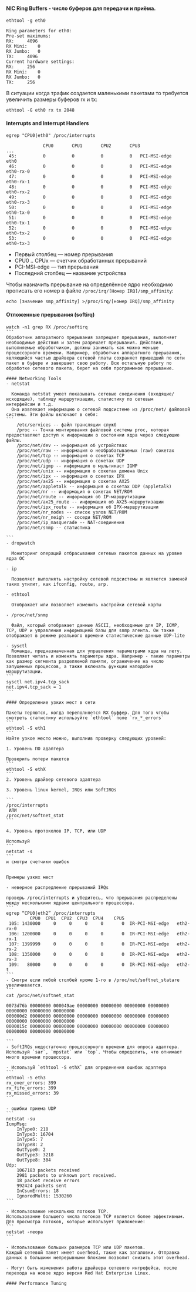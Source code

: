 #### NIC Ring Buffers - число буферов для передачи и приёма.
```
ethtool -g eth0

Ring parameters for eth0:
Pre-set maximums:
RX:		4096
RX Mini:	0
RX Jumbo:	0
TX:		4096
Current hardware settings:
RX:		256
RX Mini:	0
RX Jumbo:	0
TX:		256
```
В ситуации когда трафик создается маленькими пакетами то требуется увеличить размеры буферов rx и tx:
```
ethtool -G eth0 rx tx 2048
```

#### Interrupts and Interrupt Handlers
```
egrep "CPU0|eth0" /proc/interrupts

              CPU0       CPU1       CPU2       CPU3
...
 45:          0          0          0          0   PCI-MSI-edge      eth0
 46:          0          0          0          0   PCI-MSI-edge      eth0-rx-0
 47:          0          0          0          0   PCI-MSI-edge      eth0-rx-1
 48:          0          0          0          0   PCI-MSI-edge      eth0-rx-2
 49:          0          0          0          0   PCI-MSI-edge      eth0-rx-3
 50:          0          0          0          0   PCI-MSI-edge      eth0-tx-0
 51:          0          0          0          0   PCI-MSI-edge      eth0-tx-1
 52:          0          0          0          0   PCI-MSI-edge      eth0-tx-2
 53:          0          0          0          0   PCI-MSI-edge      eth0-tx-3
```

- Первый столбец — номер прерывания
- CPU0 .. CPUx — счетчик обработанных прерываний
- PCI-MSI-edge — тип прерывания
- Последний столбец — название устройства

Чтобы назначить прерывание на определённое ядро необходимо прописать его номер в файле `/proc/irq/[Номер IRQ]/smp_affinity`:
```
echo [значение smp_affinity] >/proc/irq/[номер IRQ]/smp_affinity
```

#### Отложенные прерывания (softirq) 
````
watch -n1 grep RX /proc/softirq
```
Обработчик аппаратного прерывания запрещает прерывания, выполняет необходимые действия и затем разрешает прерывания. Действия, выполняемые обработчиком, должны занимать как можно меньше процессорного времени. Например, обработчик аппаратного прерывания, являющийся частью драйвера сетевой платы сохраняет пришедший по сети пакет в буфере и завершает свою работу. Всю остальную работу по обработке сетевого пакета, берет на себя программное прерывание. 

#### Networking Tools
- netstat

  Команда netstat умеет показывать сетевые соединения (входящие/исходящие), таблицу маршрутизации, статистику по сетевым    интерфейсам и т.д.
  Она извлекает информацию о сетевой подсистеме из /proc/net/ файловой системы. Эти файлы включают в себя:
```
    /etc/services -- файл трансляции служб
    /proc -- Точка монтирования файловой системы proc, которая предоставляет доступ к информации о состоянии ядра через следующие файлы.
    /proc/net/dev -- информация об устройствах
    /proc/net/raw -- информация о необрабатываемых (raw) сокетах
    /proc/net/tcp -- информация о сокетах TCP
    /proc/net/udp -- информация о сокетах UDP
    /proc/net/igmp -- информация о мультикаст IGMP
    /proc/net/unix -- информация о сокетах домена Unix
    /proc/net/ipx -- информация о сокетах IPX
    /proc/net/ax25 -- информация о сокетах AX25
    /proc/net/appletalk -- информация о сокетах DDP (appletalk)
    /proc/net/nr -- информация о сокетах NET/ROM
    /proc/net/route -- информация об IP-маршрутизации
    /proc/net/ax25_route -- информация об AX25-маршрутизации
    /proc/net/ipx_route -- информация об IPX-маршрутизации
    /proc/net/nr_nodes -- список узлов NET/ROM
    /proc/net/nr_neigh -- соседи NET/ROM
    /proc/net/ip_masquerade -- NAT-соединения
    /proc/net/snmp -- статистика
 
```
- dropwatch

  Мониторинг операций отбрасывания сетевых пакетов данных на уровне ядра ОС

- ip

  Позволяет выполнять настройку сетевой подсистемы и является заменой таких утилит, как ifconfig, route, arp.
  
- ethtool
  
  Отображает или позволяет изменить настройки сетевой карты  

- /proc/net/snmp

  Файл, который отображает данные ASCII, необходимые для IP, ICMP, TCP, UDP и управления информацией базы для snmp агента. Он также отображает в режиме реального времени статистические данные UDP-lite
  
- sysctl
  Rоманда, предназначенная для управления параметрами ядра на лету. Позволяет читать и изменять параметры ядра. Например - такие параметры как размер сегмента разделяемой памяти, ограничение на число запущенных процессов, а также включать функции наподобие маршрутизации.
```
sysctl net.ipv4.tcp_sack
net.ipv4.tcp_sack = 1
```

#### Определение узких мест в сети

Пакеты теряются, когда переполняется RX буффер. Для того чтобы смотреть статистику используйте `ethtool` поле `rx_*_errors`
```
ethtool -S eth1
```
Найте узкое место можно, выполнив проверку следующих уровней:

1. Уровень ПО адаптера

Проверить потери пакетов 
```
ethtool -S ethX
```
2. Уровень драйвер сетевого адаптера

3. Уровень linux kernel, IRQs или SoftIRQs

```
/proc/interrupts
 ИЛИ 
/proc/net/softnet_stat
```

4. Уровень протоколов IP, TCP, или UDP

Используй 
```
netstat -s
```
и смотри счетчики ошибок


Примеры узких мест

- неверное распредление прерываний IRQs

проверь /proc/interrupts и убедитесь, что прерывания распределены между несколькими ядрами центрального процессора.
```
egrep “CPU0|eth2” /proc/interrupts 
         CPU0  CPU1  CPU2  CPU3  CPU4    CPU5
 105: 1430000     0     0     0     0       0  IR-PCI-MSI-edge   eth2-rx-0
 106: 1200000     0     0     0     0       0  IR-PCI-MSI-edge   eth2-rx-1
 107: 1399999     0     0     0     0       0  IR-PCI-MSI-edge   eth2-rx-2
 108: 1350000     0     0     0     0       0  IR-PCI-MSI-edge   eth2-rx-3
 109:   80000     0     0     0     0       0  IR-PCI-MSI-edge   eth2-t
```
- Смотри если любой столбей кроме 1-го в /proc/net/softnet_statare увеличивается.
```
cat /proc/net/softnet_stat

0073d76b 00000000 000049ae 00000000 00000000 00000000 00000000 00000000 00000000 00000000 
000000d2 00000000 00000000 00000000 00000000 00000000 00000000 00000000 00000000 00000000 
0000015c 00000000 00000000 00000000 00000000 00000000 00000000 00000000 00000000 00000000

```
- SoftIRQs недостаточно процессорного времени для опроса адаптера. Используй `sar`, `mpstat` или `top`. Чтобы определить, что отнимает много времени процессора.

- Используй `ethtool -S ethX` для опреденения ошибок адаптера
```
ethtool -S eth3
rx_over_errors: 399
rx_fifo_errors: 399
rx_missed_errors: 39
```

- ошибки приема UDP
```
netstat -su
IcmpMsg:
    InType0: 218
    InType3: 16704
    InType5: 7
    InType8: 2
    OutType0: 2
    OutType3: 3218
    OutType8: 304
Udp:
    1067183 packets received
    2981 packets to unknown port received.
    18 packet receive errors
    992424 packets sent
    InCsumErrors: 18
    IgnoredMulti: 1530260
```

- Использование нескольких потоков TCP. 
Использование большего числа потоков TCP является более эффективным. Для просмотра потоков, которые использует приложение:
```
netstat -neopa
```

- Использование больших размеров TCP или UDP пакетов.
Каждый сетевой пакет имеет overhead, такие как загаловки. Отправка данных в большими непрерывными блоками позволит снизить этот overhead.

- Могут быть изменения работы драйвера сетевого интрефейса, после перехода на новое ядро версия Red Hat Enterprise Linux.

#### Performance Tuning
